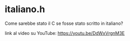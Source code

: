 # italiano.h
Come sarebbe stato il C se fosse stato scritto in italiano?

link al video su YouTube: https://youtu.be/DdWxVrgnM3E

